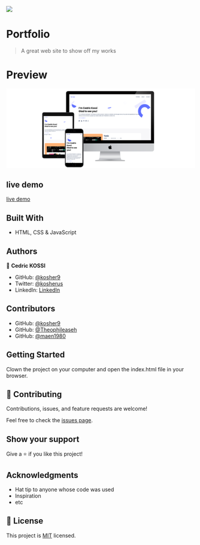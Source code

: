 ![](https://img.shields.io/badge/Microverse-blueviolet)

# Portfolio

> A great web site to show off my works

# Preview
![preview](preview.png)

## live demo
[live demo](https://kosher9.github.io/portfolio/)


## Built With

- HTML, CSS & JavaScript

## Authors

👤 **Cedric KOSSI**

- GitHub: [@kosher9](https://github.com/kosher9)
- Twitter: [@kosherus](https://twitter.com/kosherus)
- LinkedIn: [LinkedIn](https://linkedin.com/in/lionel-c%C3%A9dric-kossi-323042172)

## Contributors
- GitHub: [@kosher9](https://github.com/misheck12)
- GitHub: [@Theophileaseh](https://github.com/Theophileaseh)
- GitHub: [@maen1980](https://github.com/maen1980)


## Getting Started

Clown the project on your computer and open the index.html file in your browser.

## 🤝 Contributing

Contributions, issues, and feature requests are welcome!

Feel free to check the [issues page](../../issues/).

## Show your support

Give a ⭐️ if you like this project!

## Acknowledgments

- Hat tip to anyone whose code was used
- Inspiration
- etc

## 📝 License

This project is [MIT](./MIT.md) licensed.
